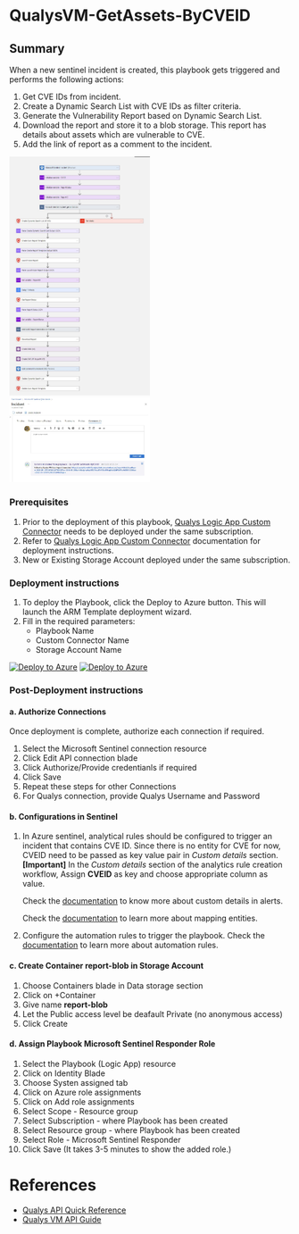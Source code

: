# QualysVM-GetAssets-ByCVEID

## Summary

When a new sentinel incident is created, this playbook gets triggered and performs the following actions:

1. Get CVE IDs from incident.
2. Create a Dynamic Search List with CVE IDs as filter criteria.
3. Generate the Vulnerability Report based on Dynamic Search List.
4. Download the report and store it to a blob storage. This report has details about assets which are vulnerable to CVE.
5. Add the link of report as a comment to the incident.

<img src="./images/Playbook_QualysVM-GetAssets-ByCVEID.jpg" width="50%"/><br>
<img src="./images/Playbook_Incident_Comment.jpg" width="50%"/><br>

### Prerequisites

1. Prior to the deployment of this playbook, [Qualys Logic App Custom Connector](../../CustomConnector/QualysCustomConnector/) needs to be deployed under the same subscription.
2. Refer to [Qualys Logic App Custom Connector](../../CustomConnector/QualysCustomConnector/readme.md) documentation for deployment instructions. 
3. New or Existing Storage Account deployed under the same subscription.

### Deployment instructions

1. To deploy the Playbook, click the Deploy to Azure button. This will launch the ARM Template deployment wizard.
2. Fill in the required parameters:
    * Playbook Name
    * Custom Connector Name
    * Storage Account Name

[![Deploy to Azure](https://aka.ms/deploytoazurebutton)](https://portal.azure.com/#create/Microsoft.Template/uri/https%3A%2F%2Fraw.githubusercontent.com%2FAzure%2FAzure-Sentinel%2Fmaster%2FSolutions%2FQualysVM%2FPlaybooks%2FQualysVMPlaybooks%2FQualysVM-GetAssets-ByCVEID%2Fazuredeploy.json) [![Deploy to Azure](https://aka.ms/deploytoazuregovbutton)](https://portal.azure.us/#create/Microsoft.Template/uri/https%3A%2F%2Fraw.githubusercontent.com%2FAzure%2FAzure-Sentinel%2Fmaster%2FSolutions%2FQualysVM%2FPlaybooks%2FQualysVMPlaybooks%2FQualysVM-GetAssets-ByCVEID%2Fazuredeploy.json)

### Post-Deployment instructions

#### a. Authorize Connections

Once deployment is complete, authorize each connection if required.

1. Select the Microsoft Sentinel connection resource
2. Click Edit API connection blade
3. Click Authorize/Provide credentianls if required
4. Click Save
5. Repeat these steps for other Connections
6. For Qualys connection, provide Qualys Username and Password

#### b. Configurations in Sentinel

1. In Azure sentinel, analytical rules should be configured to trigger an incident that contains CVE ID. Since there is no entity for CVE for now, CVEID need to be passed as key value pair in *Custom details* section. **[Important]** In the *Custom details* section of the analytics rule creation workflow, Assign **CVEID** as key and choose appropriate column as value.

    Check the [documentation](https://docs.microsoft.com/azure/sentinel/surface-custom-details-in-alerts) to know more about custom details in alerts.

    Check the [documentation](https://docs.microsoft.com/azure/sentinel/map-data-fields-to-entities) to learn more about mapping entities.
2. Configure the automation rules to trigger the playbook. Check the [documentation](https://docs.microsoft.com/azure/sentinel/tutorial-respond-threats-playbook) to learn more about automation rules.

#### c. Create Container **report-blob** in Storage Account
1. Choose Containers blade in Data storage section
2. Click on +Container
3. Give name **report-blob**
4. Let the Public access level be deafault Private (no anonymous access)
5. Click Create 

#### d. Assign Playbook Microsoft Sentinel Responder Role
1. Select the Playbook (Logic App) resource
2. Click on Identity Blade
3. Choose Systen assigned tab
4. Click on Azure role assignments
5. Click on Add role assignments
6. Select Scope - Resource group
7. Select Subscription - where Playbook has been created
8. Select Resource group - where Playbook has been created
9. Select Role - Microsoft Sentinel Responder
10. Click Save (It takes 3-5 minutes to show the added role.)


#  References
 - [Qualys API Quick Reference](https://www.qualys.com/docs/qualys-api-quick-reference.pdf)
 - [Qualys VM API Guide](https://www.qualys.com/docs/qualys-api-vmpc-user-guide.pdf)
